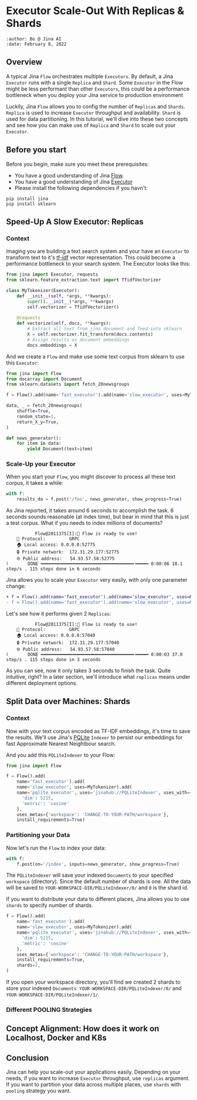 # Executor Scale-Out With Replicas & Shards

```{article-info}
:author: Bo @ Jina AI
:date: February 8, 2022
```

## Overview

A typical Jina `Flow` orchestrates multiple `Executors`.
By default, a Jina `Executor` runs with a single `Replica` and `Shard`.
Some `Executor` in the Flow might be less performant than other `Executors`,
this could be a performance bottleneck when you deploy your Jina service to production environment 

Luckily, Jina `Flow` allows you to config the number of `Replicas` and `Shards`.
`Replica` is used to increase `Executor` throughput and availability.
`Shard` is used for data partitioning.
In this tutorial, we'll dive into these two concepts and see how you can make use of `Replica` and `Shard` to scale out your `Executor`.

## Before you start
<!-- Delete this section if your readers can go to the steps without requiring any prerequisite knowledge. -->
Before you begin, make sure you meet these prerequisites:

* You have a good understanding of Jina [Flow](../fundamentals/flow/index.md).
* You have a good understanding of Jina [Executor](../fundamentals/executor/index.md)
* Please install the following dependencies if you havn't:

```shell
pip install jina
pip install sklearn
```

## Speed-Up A Slow Executor: Replicas

### Context

Imaging you are building a text search system and your have an `Executor` to transform text to it's [tf-idf](https://en.wikipedia.org/wiki/Tf-idf) vector representation.
This could become a performance bottleneck to your search system.
The Executor looks like this:

```python
from jina import Executor, requests
from sklearn.feature_extraction.text import TfidfVectorizer

class MyTokenizer(Executor):
    def __init__(self, *args, **kwargs):
        super().__init__(*args, **kwargs)
        self.vectorizer = TfidfVectorizer()
    
    @requests
    def vectorize(self, docs, **kwargs):
        # Extract all text from jina document and feed into sklearn
        X = self.vectorizer.fit_transform(docs.contents)
        # Assign results as document embeddings
        docs.embeddings = X
```

And we create a `Flow` and make use some text corpus from sklearn to use this `Executor`:

```python
from jina import Flow
from docarray import Document
from sklearn.datasets import fetch_20newsgroups

f = Flow().add(name='fast_executor').add(name='slow_executor', uses=MyTokenizer)

data, _ = fetch_20newsgroups(
    shuffle=True,
    random_state=1,
    return_X_y=True,
)

def news_generator():
    for item in data:
        yield Document(text=item)
```

### Scale-Up your Executor

When you start your `Flow`, you might discover to process all these text corpus, it takes a while:

```python
with f:
    results_da = f.post('/foo', news_generator, show_progress=True)
```

As Jina reported, it takes around 6 seconds to accomplish the task.
6 seconds sounds reasonable (at index time), but bear in mind that this is just a test corpus.
What if you needs to index millions of documents?

```shell
           Flow@2011375[I]:🎉 Flow is ready to use!                                        
	🔗 Protocol: 		GRPC
	🏠 Local access:	0.0.0.0:52775
	🔒 Private network:	172.31.29.177:52775
	🌐 Public address:	54.93.57.58:52775
⠇       DONE ━━━━━━━━━━━━━━━━━━━━━━━━━━━━━━━━━━━╸━━━━━ 0:00:06 18.1 step/s . 115 steps done in 6 seconds
```

Jina allows you to scale your `Executor` very easily, with only one parameter change:

```diff
+ f = Flow().add(name='fast_executor').add(name='slow_executor', uses=MyTokenizer, replicas=2)
- f = Flow().add(name='fast_executor').add(name='slow_executor', uses=MyTokenizer)
```

Let's see how it performs given 2 `Replicas`:

```shell
           Flow@2011375[I]:🎉 Flow is ready to use!                                        
	🔗 Protocol: 		GRPC
	🏠 Local access:	0.0.0.0:57040
	🔒 Private network:	172.31.29.177:57040
	🌐 Public address:	54.93.57.58:57040
⠇       DONE ━━━━━━━━━━━━━━━━━━━━━━━━━━━━━━━━━━━╸━━━━━ 0:00:03 37.0 step/s . 115 steps done in 3 seconds
```

As you can see, now it only takes 3 seconds to finish the task.
Quite intuitive, right? In a later section,
we'll introduce what `replicas` means under different deployment options.

## Split Data over Machines: Shards

### Context

Now with your text corpus encoded as TF-IDF embeddings,
it's time to save the results.
We'll use Jina's [PQLite](https://hub.jina.ai/executor/pn1qofsj) `Indexer` to persist our embeddings for fast Approximate Nearest Neightbour search.

And you add this `PQLiteIndexer` to your Flow:

```python
from jina import Flow

f = Flow().add(
    name='fast_executor').add(
    name='slow_executor', uses=MyTokenizer).add(
    name='pqlite_executor', uses='jinahub://PQLiteIndexer', uses_with={
      'dim': 5215,
      'metric': 'cosine'
    },
    uses_metas={'workspace': 'CHANGE-TO-YOUR-PATH/workspace'},
    install_requirements=True)
```

### Partitioning your Data

Now let's run the `Flow` to index your data:
```python
with f:
    f.post(on='/index', inputs=news_generator, show_progress=True)
```

The `PQLiteIndexer` will save your indexed `Documents` to your specified `workspace` (directory).
Since the default number of shards is one.
All the data will be saved to `YOUR-WORKSPACE-DIR/PQLiteIndexer/0/` and `0` is the shard id.

If you want to distribute your data to different places, Jina allows you to use `shards` to specify number of shards.

```python
f = Flow().add(
    name='fast_executor').add(
    name='slow_executor', uses=MyTokenizer).add(
    name='pqlite_executor', uses='jinahub://PQLiteIndexer', uses_with={
      'dim': 5215,
      'metric': 'cosine'
    },
    uses_metas={'workspace': 'CHANGE-TO-YOUR-PATH/workspace'},
    install_requirements=True,
    shards=2,
)
```

If you open your workspace directory, you'll find we created 2 shards to store your indexed `Documents`:
`YOUR-WORKSPACE-DIR/PQLiteIndexer/0/` and `YOUR-WORKSPACE-DIR/PQLiteIndexer/1/`.

### Different POOLING Strategies

## Concept Alignment: How does it work on Localhost, Docker and K8s

## Conclusion

Jina can help you scale-out your applications easily.
Depending on your needs, if you want to increase `Executor` throughput, use `replicas` argument.
If you want to partition your data across multiple places,
use `shards` with `pooling` strategy you want.